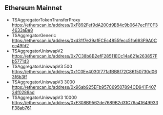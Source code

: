 ## Ethereum Mainnet

- TSAggregatorTokenTransferProxy https://etherscan.io/address/0xF892Fef9dA200d9E84c9b0647ecFF0F34633aBe8
- TSAggregatorGeneric https://etherscan.io/address/0xd31f7e39afECEc4855fecc51b693F9A0Cec49fd2
- TSAggregatorUniswapV2 https://etherscan.io/address/0x7C38b8B2efF28511ECc14a621e263857Fb5771d3
- TSAggregatorUniswapV3 500 https://etherscan.io/address/0x1C0Ee4030f771a1BB8f72C86150730d063f6b3ff
- TSAggregatorUniswapV3 3000 https://etherscan.io/address/0x96ab925EFb957069507894CD941F40734f0288ad
- TSAggregatorUniswapV3 10000 https://etherscan.io/address/0xE308B9562de7689B2d31C76a41649933F38ab761
